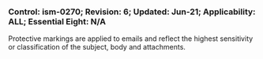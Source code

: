 ### Control: ism-0270; Revision: 6; Updated: Jun-21; Applicability: ALL; Essential Eight: N/A
<p>Protective markings are applied to emails and reflect the highest sensitivity or classification of the subject, body and attachments.</p>